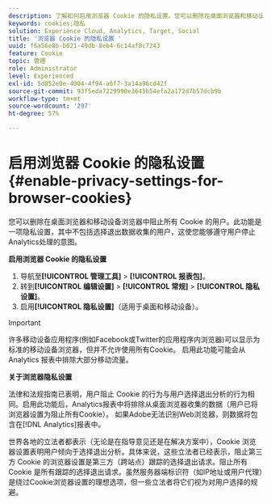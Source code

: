 ```yaml
---
description: 了解如何启用浏览器 Cookie 的隐私设置。您可以删除在桌面浏览器和移动设备浏览器中阻止所有 Cookie 的用户。
keywords: cookies;隐私
solution: Experience Cloud, Analytics, Target, Social
title: '浏览器 Cookie 的隐私设置 '
uuid: f6a56e8b-b021-49db-8eb4-6c14af0c7243
feature: Cookie
topic: 管理
role: Administrator
level: Experienced
exl-id: 5d852e0e-4004-4f94-a6f7-3a14a96cd42f
source-git-commit: 93f5eda7229990e3645b54efa2a172d7b57dcb9b
workflow-type: tm+mt
source-wordcount: '297'
ht-degree: 57%

---
```


# 启用浏览器 Cookie 的隐私设置{#enable-privacy-settings-for-browser-cookies}

您可以删除在桌面浏览器和移动设备浏览器中阻止所有 Cookie 的用户。此功能是一项隐私设置，其中不包括选择退出数据收集的用户，这使您能够遵守用户停止Analytics处理的意图。

**启用浏览器 Cookie 的隐私设置**

1. 导航至&#x200B;**[!UICONTROL 管理工具]** > **[!UICONTROL 报表包]**。
1. 转到&#x200B;**[!UICONTROL 编辑设置]** > **[!UICONTROL 常规]** > **[!UICONTROL 隐私设置]**。
1. 启用&#x200B;**[!UICONTROL 隐私设置]**（适用于桌面和移动设备）。

>[!IMPORTANT]
>
>许多移动设备应用程序(例如Facebook或Twitter的应用程序内浏览器)可以显示为标准的移动设备浏览器，但并不允许使用所有Cookie。 启用此功能可能会从 Analytics 报表中排除大部分移动流量。

**关于浏览器隐私设置**

法律和法规指南已表明，用户阻止 Cookie 的行为与用户选择退出分析的行为相同。启用此功能后，Analytics报表中将排除从桌面浏览器收集的数据（用户已将浏览器设置为阻止所有Cookie）。 如果Adobe无法识别Web浏览器，则数据将包含在[!DNL Analytics]报表中。

世界各地的立法者都表示（无论是在指导意见还是在解决方案中），Cookie 浏览器设置表明用户倾向于选择退出分析。具体来说，这些立法者已经表示，阻止第三方 Cookie 的浏览器设置是第三方（跨站点）跟踪的选择退出请求。阻止所有 Cookie 是所有跟踪的选择退出请求。虽然服务器端标识符（如IP地址或用户代理）是绕过Cookie浏览器设置的理想选项，但一些立法者将它们视为对用户选择的规避。
